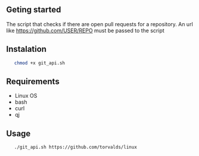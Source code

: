 ## Geting started
The script that checks if there are open pull requests for a repository. An url like https://github.com/USER/REPO must be passed to the script
## Instalation
```sh
   chmod +x git_api.sh
```

## Requirements
* Linux OS
* bash
* curl
* qj

## Usage
```sh
   ./git_api.sh https://github.com/torvalds/linux
```
